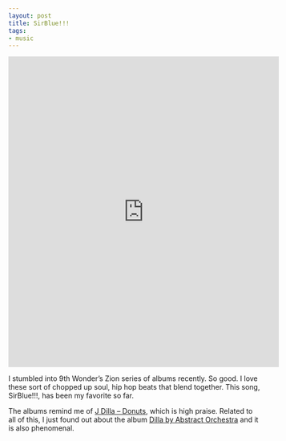```yaml
---
layout: post
title: SirBlue!!!
tags:
- music
---
```

<iframe class="spotify_audio_player" src="https://embed.spotify.com/?uri=spotify%3Atrack%3A1jY1bqCGkC8QFwifBAiRLW%3Fsi%3Ds_iuleP_SienMqBc3zLz_w&amp;view=coverart" frameborder="0" allowtransparency="true" width="540" height="620"></iframe>  

I stumbled into 9th Wonder’s Zion series of albums recently. So good. I love these sort of chopped up soul, hip hop beats that blend together. This song, SirBlue!!!, has been my favorite so far.

The albums remind me of [J Dilla – Donuts](https://open.spotify.com/album/7xJ7jHNu3JNfdnao9xwMho?si=ASBx-6kGTcmD7Lw6zpAe7w), which is high praise. Related to all of this, I just found out about the album [Dilla by Abstract Orchestra](https://open.spotify.com/album/2k03GJKwMPvBOXXL7gcvVf?si=-Jfhunn3SCa3m9VDHJ0X2A) and it is also phenomenal.
